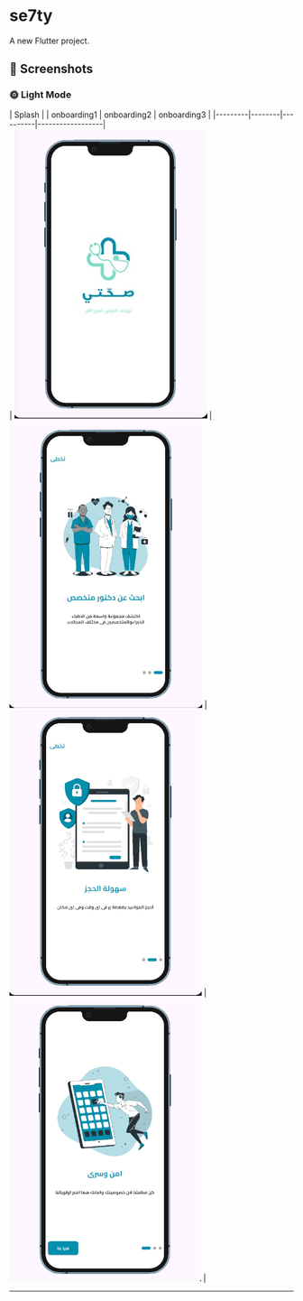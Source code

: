 # se7ty

A new Flutter project.

## 📱 Screenshots  

### 🌞 Light Mode  

| Splash |  | onboarding1 | onboarding2 |  onboarding3 |
|---------|--------|----------|------------------|  
| ![splash](https://github.com/OsamaElsaadany/se7ty/blob/main/assets/images/outputs/splash.png) | ![onb1](https://github.com/OsamaElsaadany/se7ty/blob/main/assets/images/outputs/onb1.png) | ![onb2](https://github.com/OsamaElsaadany/se7ty/blob/main/assets/images/outputs/onb2.png) | ![onb3](https://github.com/OsamaElsaadany/se7ty/blob/main/assets/images/outputs/onb3.png) |  



 

---
